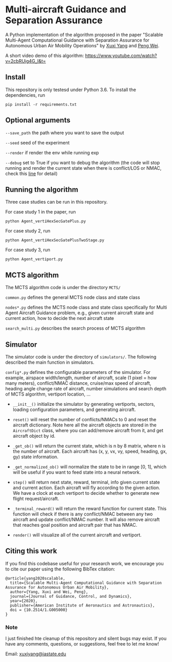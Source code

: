 # Multi-aircraft Guidance and Separation Assurance

A Python implementation of the algorithm proposed in the paper "Scalable Multi-Agent Computational Guidance with Separation Assurance for Autonomous Urban Air Mobility Operations" by [Xuxi Yang](https://xuxiyang1993.github.io/) and [Peng Wei](https://web.seas.gwu.edu/pwei/).

A short video demo of this algorithm: https://www.youtube.com/watch?v=2cbRUig4G_I&t=

## Install

This repository is only testesd under Python 3.6. To install the dependencies, run

```
pip install -r requirements.txt
```


## Optional arguments

`--save_path` the path where you want to save the output

`--seed` seed of the experiment

`--render` if render the env while running exp

`--debug` set to True if you want to debug the algorithm (the code will stop running and render the current state when there is conflict/LOS or NMAC, check this [line](https://github.com/xuxiyang1993/Multi_MCTS_Guidance_Separation_Assurance/blob/master/Simulators/MultiAircraftVertiHexSecGatePlusEnv.py#L231) for detail)

## Running the algorithm

Three case studies can be run in this repository.

For case study 1 in the paper, run

`python Agent_vertiHexSecGatePlus.py`

For case study 2, run

`python Agent_vertiHexSecGatePlusTwoStage.py`

For case study 3, run

`python Agent_vertiport.py`


## MCTS algorithm
The MCTS algorithm code is under the directory `MCTS/`

`common.py` defines the general MCTS node class and state class

`nodes*.py` defines the MCTS node class and state class specifically for Multi Agent Aircraft Guidance problem, e.g., given current aircraft state and current action, how to decide the next aircraft state

`search_multi.py` describes the search process of MCTS algorithm

## Simulator
The simulator code is under the directory of `simulators/`. The following described the main function in simulators.

`config*.py` defines the configurable parameters of the simulator. For example, airspace width/length, number of aircraft, scale (1 pixel = how many meters), conflict/NMAC distance, cruise/max speed of aircraft, heading angle change rate of aircraft, number simulations and search depth of MCTS algorithm, vertiport location, ...

* `__init__()` initialize the simulator by generating vertiports, sectors, loading configuration parameters, and generating aircraft.

* `reset()` will reset the number of conflicts/NMACs to 0 and reset the aircraft dictionary. Note here all the aircraft objects are stored in the `AircraftDict` class, where you can add/remove aircraft from it, and get aircraft object by id.

* `_get_ob()` will return the current state, which is n by 8 matrix, where n is the number of aircraft. Each aircraft has (x, y, vx, vy, speed, heading, gx, gy) state information.

* `_get_normalized_ob()` will normalize the state to be in range [0, 1], which will be useful if you want to feed state into a neural network.

* `step()` will return next state, reward, terminal, info given current state and current action. Each aircraft will fly according to the given action. We have a clock at each vertiport to decide whether to generate new flight request/aircraft.

* `_terminal_reward()` will return the reward function for current state. This function will check if there is any conflict/NMAC between any two aircraft and update conflict/NMAC number. It will also remove aircraft that reaches goal position and aircraft pair that has NMAC.

* `render()` will visualize all of the current aircraft and vertiport.

## Citing this work
If you find this codebase useful for your research work, we encourage you to cite our paper using the following BibTex citation:

```
@article{yang2020scalable,
  title={Scalable Multi-Agent Computational Guidance with Separation Assurance for Autonomous Urban Air Mobility},
  author={Yang, Xuxi and Wei, Peng},
  journal={Journal of Guidance, Control, and Dynamics},
  year={2020},
  publisher={American Institute of Aeronautics and Astronautics},
  doi = {10.2514/1.G005000}
}
```

### Note

I just finished hte cleanup of this repository and silent bugs may exist. If you have any comments, questions, or suggestions, feel free to let me know!

Email: xuxiyang@iastate.edu
